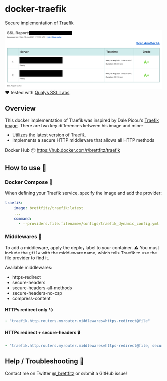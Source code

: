 # docker-traefik
Secure implementation of [Traefik](https://github.com/traefik/traefik)

![img.png](img.png)
:heart: tested with [Qualys SSL Labs](https://www.ssllabs.com/ssltest/)

## Overview
This docker implementation of Traefik was inspired by Dale Picou's [Traefik image](https://hub.docker.com/r/djpic/traefik). 
There are two key differences between his image and mine:
* Utilizes the latest version of Traefik.
* Implements a secure HTTP middleware that allows all HTTP methods

Docker Hub :package: https://hub.docker.com/r/brettfitz/traefik

## How to use :pencil:

### Docker Compose :memo:
When defining your Traefik service, specify the image and add the provider:
```yaml
traefik:
    image: brettfitz/traefik:latest
    ...
    command:
      - --providers.file.filename=/configs/traefik_dynamic_config.yml
```

### Middlewares :twisted_rightwards_arrows:
To add a middleware, apply the deploy label to your container. :warning: You must include the 
`@file` with the middleware name, which tells Traefik to use the file provider to find it. 

Available middlewares:
* https-redirect
* secure-headers
* secure-headers-all-methods
* secure-headers-no-csp
* compress-content

#### HTTPs redirect only :arrow_right_hook:
```yaml
- "traefik.http.routers.myrouter.middlewares=https-redirect@file"
```

#### HTTPs redirect + secure-headers :lock:
```yaml
- "traefik.http.routers.myrouter.middlewares=https-redirect@file, secure-headers@file"
```

## Help / Troubleshooting :construction_worker:
Contact me on Twitter [@_brettfitz](https://twitter.com/_brettfitz) or submit a GitHub issue!
